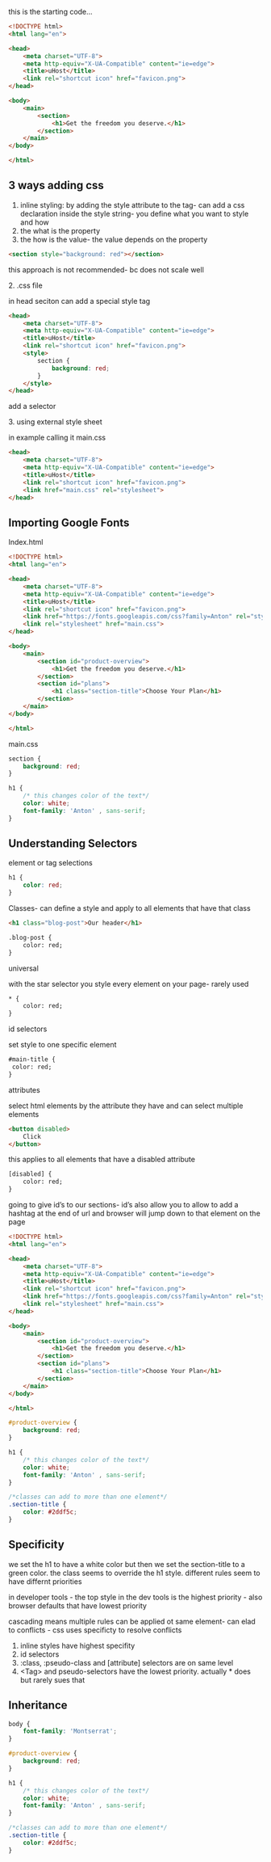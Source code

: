 this is the starting code...

```html
<!DOCTYPE html>
<html lang="en">

<head>
    <meta charset="UTF-8">
    <meta http-equiv="X-UA-Compatible" content="ie=edge">
    <title>uHost</title>
    <link rel="shortcut icon" href="favicon.png">
</head>

<body>
    <main>
        <section>
            <h1>Get the freedom you deserve.</h1>
        </section>
    </main>
</body>

</html>
```

3 ways adding css
-----------------

1. inline styling: by adding the style attribute to the tag- can add a css declaration inside the style string- you define what you want to style and how
  1. the what is the property
  2. the how is the value- the value depends on the property

```html
<section style="background: red"></section>
```

this approach is not recommended- bc does not scale well

2\. .css file

in head seciton can add a special style tag

```html
<head>
    <meta charset="UTF-8">
    <meta http-equiv="X-UA-Compatible" content="ie=edge">
    <title>uHost</title>
    <link rel="shortcut icon" href="favicon.png">
    <style>
        section {
            background: red;
        }
    </style>
</head>
```

add a selector

3\. using external style sheet

in example calling it main.css

```html
<head>
    <meta charset="UTF-8">
    <meta http-equiv="X-UA-Compatible" content="ie=edge">
    <title>uHost</title>
    <link rel="shortcut icon" href="favicon.png">
    <link href="main.css" rel="stylesheet">
</head>
```

Importing Google Fonts
----------------------

Index.html

```html
<!DOCTYPE html>
<html lang="en">

<head>
    <meta charset="UTF-8">
    <meta http-equiv="X-UA-Compatible" content="ie=edge">
    <title>uHost</title>
    <link rel="shortcut icon" href="favicon.png">
    <link href="https://fonts.googleapis.com/css?family=Anton" rel="stylesheet">
    <link rel="stylesheet" href="main.css">
</head>

<body>
    <main>
        <section id="product-overview">
            <h1>Get the freedom you deserve.</h1>
        </section>
        <section id="plans">
            <h1 class="section-title">Choose Your Plan</h1>
        </section>
    </main>
</body>

</html>
```

main.css

```css
section {
    background: red;
}

h1 {
    /* this changes color of the text*/
    color: white;
    font-family: 'Anton' , sans-serif;
}

```

Understanding Selectors
-----------------------

element or tag selections

```css
h1 {
    color: red;
}
```

Classes- can define a style and apply to all elements that have that class

```html
<h1 class="blog-post">Our header</h1>
```

```html
.blog-post {
    color: red;
}
```

universal

with the star selector you style every element on your page- rarely used

```html
* {
    color: red;
}
```

id selectors

set style to one specific element

```html
#main-title {
 color: red;
}
```

attributes

select html elements by the attribute they have and can select multiple elements

```html
<button disabled>
    Click
</button>
```

this applies to all elements that have a disabled attribute

```html
[disabled] {
    color: red;
}
```

going to give id’s to our sections- id’s also allow you to allow to add a hashtag at the end of url and browser will jump down to that element on the page

```html
<!DOCTYPE html>
<html lang="en">

<head>
    <meta charset="UTF-8">
    <meta http-equiv="X-UA-Compatible" content="ie=edge">
    <title>uHost</title>
    <link rel="shortcut icon" href="favicon.png">
    <link href="https://fonts.googleapis.com/css?family=Anton" rel="stylesheet">
    <link rel="stylesheet" href="main.css">
</head>

<body>
    <main>
        <section id="product-overview">
            <h1>Get the freedom you deserve.</h1>
        </section>
        <section id="plans">
            <h1 class="section-title">Choose Your Plan</h1>
        </section>
    </main>
</body>

</html>
```

```css
#product-overview {
    background: red;
}

h1 {
    /* this changes color of the text*/
    color: white;
    font-family: 'Anton' , sans-serif;
}

/*classes can add to more than one element*/
.section-title {
    color: #2ddf5c;
}
```

Specificity
-----------

we set the h1 to have a white color but then we set the section-title to a green color. the class seems to override the h1 style. different rules seem to have differnt priorities

in developer tools - the top style in the dev tools is the highest priority - also browser defaults that have lowest priority

cascading means multiple rules can be applied ot same element- can elad to conflicts - css uses specificty to resolve conflicts

1. inline styles have highest specifity
2. id selectors
3. :class, :pseudo-class and [attribute] selectors are on same level
4. \<Tag\> and pseudo-selectors have the lowest priority. actually \* does but rarely sues that

Inheritance
-----------

```css
body {
    font-family: 'Montserrat';
}

#product-overview {
    background: red;
}

h1 {
    /* this changes color of the text*/
    color: white;
    font-family: 'Anton' , sans-serif;
}

/*classes can add to more than one element*/
.section-title {
    color: #2ddf5c;
}
```









